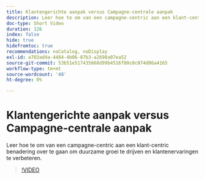 ```yaml
---
title: Klantengerichte aanpak versus Campagne-centrale aanpak
description: Leer hoe te om van een campagne-centric aan een klant-centric benadering over te gaan om duurzame groei te drijven en klantenervaringen te verbeteren.
doc-type: Short Video
duration: 126
index: false
hide: true
hidefromtoc: true
recommendations: noCatalog, noDisplay
exl-id: a703ad4a-4484-4b06-87b3-a2698a07ea52
source-git-commit: 53b51e517435668d99b4516f80c0c074d06a4165
workflow-type: tm+mt
source-wordcount: '48'
ht-degree: 0%

---
```


# Klantengerichte aanpak versus Campagne-centrale aanpak

Leer hoe te om van een campagne-centric aan een klant-centric benadering over te gaan om duurzame groei te drijven en klantenervaringen te verbeteren.

<!-- 85_S651_3442537_125_customercentric-approach-vs-campaigncentric-approach -->
>[!VIDEO](https://video.tv.adobe.com/v/3458235/?learn=on&enablevpops=true)

